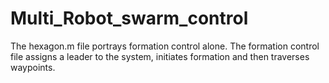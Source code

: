 # Multi_Robot_swarm_control
The hexagon.m file portrays formation control alone.
The formation control file assigns a leader to the system, initiates formation and then traverses waypoints.
